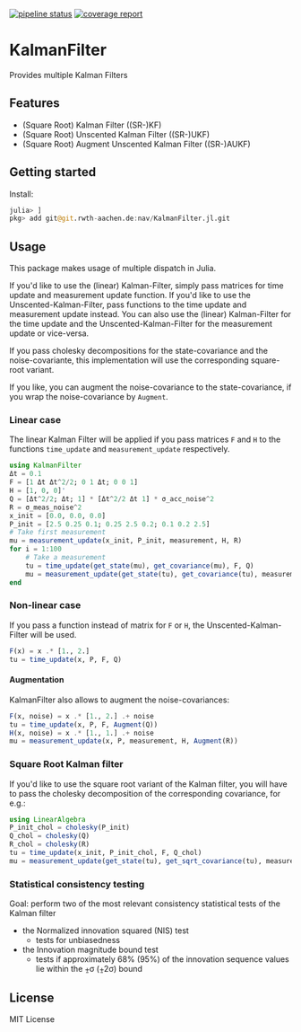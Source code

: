 
[![pipeline status](https://git.rwth-aachen.de/nav/KalmanFilter.jl/badges/master/pipeline.svg)](https://git.rwth-aachen.de/nav/KalmanFilter.jl/commits/master)
[![coverage report](https://git.rwth-aachen.de/nav/KalmanFilter.jl/badges/master/coverage.svg)](https://git.rwth-aachen.de/nav/KalmanFilter.jl/commits/master)
# KalmanFilter
Provides multiple Kalman Filters

## Features
* (Square Root) Kalman Filter ((SR-)KF)
* (Square Root) Unscented Kalman Filter ((SR-)UKF)
* (Square Root) Augment Unscented Kalman Filter ((SR-)AUKF)

## Getting started

Install:
```julia
julia> ]
pkg> add git@git.rwth-aachen.de:nav/KalmanFilter.jl.git
```

## Usage

This package makes usage of multiple dispatch in Julia. 

If you'd like to use the (linear) Kalman-Filter, simply pass matrices for time update and measurement update function. If you'd like to use the Unscented-Kalman-Filter, pass functions to the time update and measurement update instead. You can also use the (linear) Kalman-Filter for the time update and the Unscented-Kalman-Filter for the measurement update or vice-versa.

If you pass cholesky decompositions for the state-covariance and the noise-covariante, this implementation will use the corresponding square-root variant.

If you like, you can augment the noise-covariance to the state-covariance, if you wrap the noise-covariance by `Augment`.

### Linear case
The linear Kalman Filter will be applied if you pass matrices `F` and `H` to the functions `time_update` and `measurement_update` respectively.
```julia
using KalmanFilter
Δt = 0.1
F = [1 Δt Δt^2/2; 0 1 Δt; 0 0 1]
H = [1, 0, 0]'
Q = [Δt^2/2; Δt; 1] * [Δt^2/2 Δt 1] * σ_acc_noise^2
R = σ_meas_noise^2
x_init = [0.0, 0.0, 0.0]
P_init = [2.5 0.25 0.1; 0.25 2.5 0.2; 0.1 0.2 2.5]
# Take first measurement
mu = measurement_update(x_init, P_init, measurement, H, R)
for i = 1:100
    # Take a measurement
    tu = time_update(get_state(mu), get_covariance(mu), F, Q)
    mu = measurement_update(get_state(tu), get_covariance(tu), measurement, H, R)
end
```
### Non-linear case
If you pass a function instead of matrix for `F` or `H`, the Unscented-Kalman-Filter will be used.
```julia
F(x) = x .* [1., 2.]
tu = time_update(x, P, F, Q)
```

#### Augmentation
KalmanFilter also allows to augment the noise-covariances:
```julia
F(x, noise) = x .* [1., 2.] .+ noise
tu = time_update(x, P, F, Augment(Q))
H(x, noise) = x .* [1., 1.] .+ noise
mu = measurement_update(x, P, measurement, H, Augment(R))
```

### Square Root Kalman filter
If you'd like to use the square root variant of the Kalman filter, you will have to pass the cholesky decomposition of the corresponding covariance, for e.g.:
```julia
using LinearAlgebra
P_init_chol = cholesky(P_init)
Q_chol = cholesky(Q)
R_chol = cholesky(R)
tu = time_update(x_init, P_init_chol, F, Q_chol)
mu = measurement_update(get_state(tu), get_sqrt_covariance(tu), measurement, H, Augment(R_chol))
```

### Statistical consistency testing
Goal: perform two of the most relevant consistency statistical tests of the Kalman filter
- the Normalized innovation squared (NIS) test
  - tests for unbiasedness
- the Innovation magnitude bound test
  - tests if approximately 68% (95%) of the innovation sequence values lie within the ⨦σ (⨦2σ) bound

## License

MIT License
